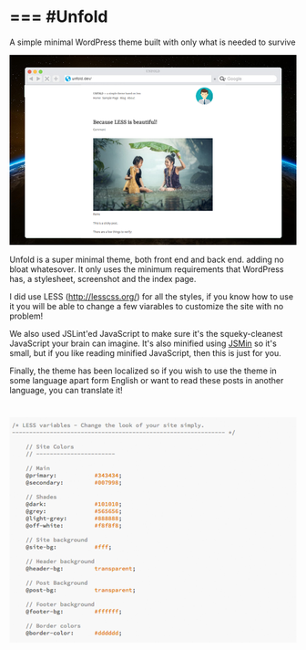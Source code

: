 ===
#Unfold
====

A simple minimal WordPress theme built with only what is needed to survive

![Less screenshot](https://github.com/HappyPress/Unfold/blob/master/dev/unfold-screenshot.png?raw=true)

Unfold is a super minimal theme, both front end and back end. adding no bloat whatesover. It only uses the minimum requirements that WordPress has, a stylesheet, screenshot and the index page.

I did use LESS (http://lesscss.org/) for all the styles, if you know how to use it you will be able to change a few viarables to customize the site with no problem!

We also used JSLint'ed JavaScript to make sure it's the squeky-cleanest JavaScript your brain can imagine. It's also minified using [JSMin](http://www.crockford.com/javascript/jsmin.html) so it's small, but if you like reading minified JavaScript, then this is just for you.

Finally, the theme has been localized so if you wish to use the theme in some language apart form  English or want to read these posts in another language, you can translate it!

![Code Screenshot](https://github.com/HappyPress/Unfold/blob/master/dev/unfold-screen-code.png?raw=true)
=======
